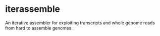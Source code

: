 # iterassemble
An iterative assembler for exploiting transcripts and whole genome reads from hard to assemble genomes.

